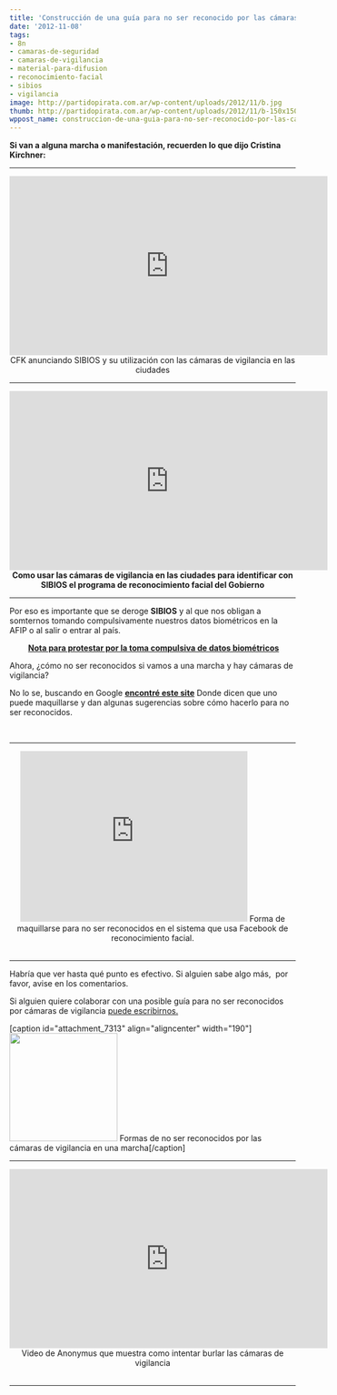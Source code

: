 ```yaml
---
title: 'Construcción de una guía para no ser reconocido por las cámaras de vigilancia '
date: '2012-11-08'
tags:
- 8n
- camaras-de-seguridad
- camaras-de-vigilancia
- material-para-difusion
- reconocimiento-facial
- sibios
- vigilancia
image: http://partidopirata.com.ar/wp-content/uploads/2012/11/b.jpg
thumb: http://partidopirata.com.ar/wp-content/uploads/2012/11/b-150x150.jpg
wppost_name: construccion-de-una-guia-para-no-ser-reconocido-por-las-camaras-de-vigilancia
---
```


<strong>Si van a alguna marcha o manifestación, recuerden lo que dijo Cristina Kirchner:</strong>

<hr />

<center>
<iframe src="http://www.youtube.com/embed/ZZnVuBHJ994" frameborder="0" width="560" height="315"></iframe>
CFK anunciando SIBIOS y su utilización con las cámaras de vigilancia en las ciudades</center>

<hr />
<p style="text-align: center;"><iframe src="http://www.youtube.com/embed/ARWx6uWxHtU" frameborder="0" width="560" height="315"></iframe>
<strong>Como usar las cámaras de vigilancia en las ciudades para identificar con SIBIOS el programa de reconocimiento facial del Gobierno</strong></p>


<hr />

Por eso es importante que se deroge <strong>SIBIOS</strong> y al que nos obligan a somternos tomando compulsivamente nuestros datos biométricos en la AFIP o al salir o entrar al país.
<p style="text-align: center;"><strong> <a href="http://partidopirata.com.ar/4771/nota-para-protestar-por-la-toma-compulsiva-de-datos-biometricos-en-ezeiza-afip-otros">Nota para protestar por la toma compulsiva de datos biométricos</a></strong></p>
Ahora, ¿cómo no ser reconocidos si vamos a una marcha y hay cámaras de vigilancia?

No lo se, buscando en Google <strong><a href="http://cvdazzle.com/" target="_blank">encontré este site</a></strong>
Donde dicen que uno puede maquillarse y dan algunas sugerencias sobre cómo hacerlo para no ser reconocidos.

&nbsp;

<hr />

<center>
<iframe src="http://player.vimeo.com/video/12308527?byline=0&amp;portrait=0" frameborder="0" width="400" height="300"></iframe>
Forma de maquillarse para no ser reconocidos en el sistema que usa Facebook de reconocimiento facial.</center>&nbsp;

<hr />

Habría que ver hasta qué punto es efectivo. Si alguien sabe algo más,  por favor, avise en los comentarios.

Si alguien quiere colaborar con una posible guía para no ser reconocidos por cámaras de vigilancia <a href="http://partidopirata.com.ar/contacto" target="_blank">puede escribirnos.</a>

[caption id="attachment_7313" align="aligncenter" width="190"]<a href="http://partidopirata.com.ar/wp-content/uploads/2012/11/b.jpg"><img class="size-full wp-image-7313" title="b" src="http://partidopirata.com.ar/wp-content/uploads/2012/11/b.jpg" alt="" width="190" height="190" /></a> Formas de no ser reconocidos por las cámaras de vigilancia en una marcha[/caption]

<hr />

<center>
<iframe src="http://www.youtube.com/embed/VSKqB-v5_Cw" frameborder="0" width="560" height="315"></iframe>
Video de Anonymus que muestra como intentar burlar las cámaras de vigilancia</center>&nbsp;

<hr />
